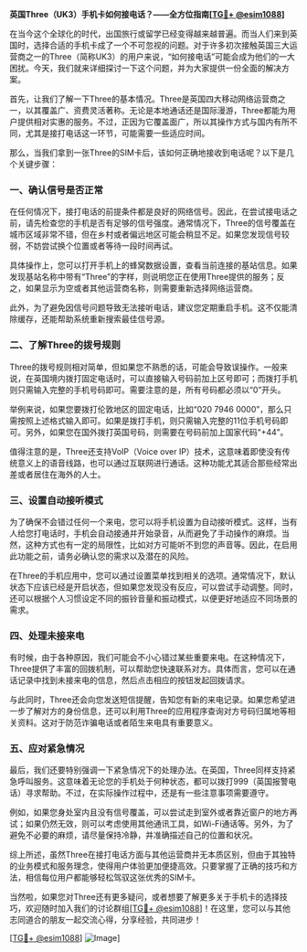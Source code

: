 **英国Three（UK3）手机卡如何接电话？——全方位指南[[TG💪+ @esim1088](https://t.me/s/esim1088)]**

在当今这个全球化的时代，出国旅行或留学已经变得越来越普遍。而当人们来到英国时，选择合适的手机卡成了一个不可忽视的问题。对于许多初次接触英国三大运营商之一的Three（简称UK3）的用户来说，“如何接电话”可能会成为他们的一大困扰。今天，我们就来详细探讨一下这个问题，并为大家提供一份全面的解决方案。

首先，让我们了解一下Three的基本情况。Three是英国四大移动网络运营商之一，以其覆盖广、资费灵活著称。无论是本地通话还是国际漫游，Three都能为用户提供相对实惠的服务。不过，正因为它覆盖面广，所以其操作方式与国内有所不同，尤其是接打电话这一环节，可能需要一些适应时间。

那么，当我们拿到一张Three的SIM卡后，该如何正确地接收到电话呢？以下是几个关键步骤：

### 一、确认信号是否正常

在任何情况下，接打电话的前提条件都是良好的网络信号。因此，在尝试接电话之前，请先检查您的手机是否有足够的信号强度。通常情况下，Three的信号覆盖在城市区域非常不错，但在乡村或者偏远地区可能会稍显不足。如果您发现信号较弱，不妨尝试换个位置或者等待一段时间再试。

具体操作上，您可以打开手机上的蜂窝数据设置，查看当前连接的基站信息。如果发现基站名称中带有“Three”的字样，则说明您正在使用Three提供的服务；反之，如果显示为空或者其他运营商名称，则需要重新选择网络运营商。

此外，为了避免因信号问题导致无法接听电话，建议您定期重启手机。这不仅能清除缓存，还能帮助系统重新搜索最佳信号源。

### 二、了解Three的拨号规则

Three的拨号规则相对简单，但如果您不熟悉的话，可能会导致误操作。一般来说，在英国境内拨打固定电话时，可以直接输入号码前加上区号即可；而拨打手机则只需输入完整的手机号码即可。需要注意的是，所有号码都必须以“0”开头。

举例来说，如果您要拨打伦敦地区的固定电话，比如“020 7946 0000”，那么只需按照上述格式输入即可。如果是拨打手机，则只需输入完整的11位手机号码即可。另外，如果您在国外拨打英国号码，则需要在号码前加上国家代码“+44”。

值得注意的是，Three还支持VoIP（Voice over IP）技术，这意味着即使没有传统意义上的语音线路，也可以通过互联网进行通话。这种功能尤其适合那些经常出差或者居住在海外的人士。

### 三、设置自动接听模式

为了确保不会错过任何一个来电，您可以将手机设置为自动接听模式。这样，当有人给您打电话时，手机会自动接通并开始录音，从而避免了手动操作的麻烦。当然，这种方式也有一定的局限性，比如对方可能听不到您的声音等。因此，在启用此功能之前，请务必确认您的需求以及潜在的风险。

在Three的手机应用中，您可以通过设置菜单找到相关的选项。通常情况下，默认状态下应该已经是开启状态，但如果您发现没有反应，可以尝试手动调整。同时，还可以根据个人习惯设定不同的振铃音量和振动模式，以便更好地适应不同场景的需求。

### 四、处理未接来电

有时候，由于各种原因，我们可能会不小心错过某些重要来电。在这种情况下，Three提供了丰富的回拨机制，可以帮助您快速联系对方。具体而言，您可以在通话记录中找到未接来电的信息，然后点击相应的按钮发起回拨请求。

与此同时，Three还会向您发送短信提醒，告知您有新的来电记录。如果您希望进一步了解对方的身份信息，还可以利用Three的应用程序查询对方号码归属地等相关资料。这对于防范诈骗电话或者陌生来电具有重要意义。

### 五、应对紧急情况

最后，我们还要特别强调一下紧急情况下的处理办法。在英国，Three同样支持紧急呼叫服务。这意味着无论您的手机处于何种状态，都可以拨打999（英国报警电话）寻求帮助。不过，在实际操作过程中，还是有一些注意事项需要遵守。

例如，如果您身处室内且没有信号覆盖，可以尝试走到室外或者靠近窗户的地方再试；如果仍然无效，则可以考虑使用其他通讯工具，如Wi-Fi通话等。另外，为了避免不必要的麻烦，请尽量保持冷静，并准确描述自己的位置和状况。

综上所述，虽然Three在接打电话方面与其他运营商并无本质区别，但由于其独特的业务模式和服务理念，使得用户体验更加便捷高效。只要掌握了正确的技巧和方法，相信每位用户都能够轻松驾驭这张优秀的SIM卡。

当然啦，如果您对Three还有更多疑问，或者想要了解更多关于手机卡的选择技巧，欢迎随时加入我们的讨论群组[[TG💪+ @esim1088](https://t.me/s/esim1088)]！在这里，您可以与其他志同道合的朋友一起交流心得，分享经验，共同进步！

[[TG💪+ @esim1088](https://t.me/s/esim1088)] ![Image](https://i.postimg.cc/4NQfJmqS/Snipaste-2025-05-13-00-14-12.png)]